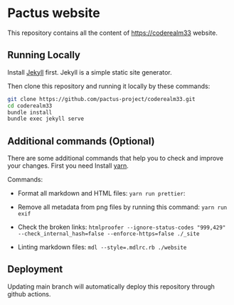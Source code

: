 # Pactus website

This repository contains all the content of [https://coderealm33](https://coderealm33) website.


## Running Locally

Install [Jekyll](https://jekyllrb.com/docs/installation/) first. Jekyll is a simple static site generator.

Then clone this repository and running it locally by these commands:

```zsh
git clone https://github.com/pactus-project/coderealm33.git
cd coderealm33
bundle install
bundle exec jekyll serve
```

## Additional commands (Optional)

There are some additional commands that help you to check and improve your changes.
First you need Install [yarn](https://yarnpkg.com/).

Commands:
- Format all markdown and HTML files:
  `yarn run prettier`:

- Remove all metadata from png files by running this command:
  `yarn run exif`

- Check the broken links:
  `htmlproofer --ignore-status-codes "999,429" --check_internal_hash=false --enforce-https=false ./_site`

- Linting markdown files:
  `mdl --style=.mdlrc.rb ./website`

## Deployment

Updating main branch will automatically deploy this repository through github actions.
